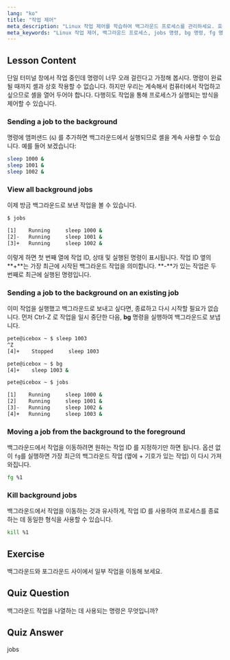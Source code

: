 ```yaml
---
lang: "ko"
title: "작업 제어"
meta_description: "Linux 작업 제어를 학습하여 백그라운드 프로세스를 관리하세요. 효율적인 셸 사용을 위해 'jobs', 'bg', 'fg', 'kill' 명령을 이해하세요. Linux 여정을 시작하세요!"
meta_keywords: "Linux 작업 제어, 백그라운드 프로세스, jobs 명령, bg 명령, fg 명령, kill 명령, Linux 튜토리얼, 초보자 Linux"
---
```


## Lesson Content

단일 터미널 창에서 작업 중인데 명령이 너무 오래 걸린다고 가정해 봅시다. 명령이 완료될 때까지 셸과 상호 작용할 수 없습니다. 하지만 우리는 계속해서 컴퓨터에서 작업하고 싶으므로 셸을 열어 두어야 합니다. 다행히도 작업을 통해 프로세스가 실행되는 방식을 제어할 수 있습니다.

### Sending a job to the background

명령에 앰퍼샌드 (`&`) 를 추가하면 백그라운드에서 실행되므로 셸을 계속 사용할 수 있습니다. 예를 들어 보겠습니다:

```bash
sleep 1000 &
sleep 1001 &
sleep 1002 &
```

### View all background jobs

이제 방금 백그라운드로 보낸 작업을 볼 수 있습니다.

```bash
$ jobs

[1]    Running     sleep 1000 &
[2]-   Running     sleep 1001 &
[3]+   Running     sleep 1002 &
```

이렇게 하면 첫 번째 열에 작업 ID, 상태 및 실행된 명령이 표시됩니다. 작업 ID 옆의 **+**는 가장 최근에 시작된 백그라운드 작업을 의미합니다. **-**가 있는 작업은 두 번째로 최근에 실행된 명령입니다.

### Sending a job to the background on an existing job

이미 작업을 실행했고 백그라운드로 보내고 싶다면, 종료하고 다시 시작할 필요가 없습니다. 먼저 Ctrl-Z 로 작업을 일시 중단한 다음, **bg** 명령을 실행하여 백그라운드로 보냅니다.

```bash
pete@icebox ~ $ sleep 1003
^Z
[4]+    Stopped     sleep 1003

pete@icebox ~ $ bg
[4]+    sleep 1003 &

pete@icebox ~ $ jobs

[1]    Running     sleep 1000 &
[2]    Running     sleep 1001 &
[3]-   Running     sleep 1002 &
[4]+   Running     sleep 1003 &
```

### Moving a job from the background to the foreground

백그라운드에서 작업을 이동하려면 원하는 작업 ID 를 지정하기만 하면 됩니다. 옵션 없이 `fg`를 실행하면 가장 최근의 백그라운드 작업 (옆에 + 기호가 있는 작업) 이 다시 가져와집니다.

```bash
fg %1
```

### Kill background jobs

백그라운드에서 작업을 이동하는 것과 유사하게, 작업 ID 를 사용하여 프로세스를 종료하는 데 동일한 형식을 사용할 수 있습니다.

```bash
kill %1
```

## Exercise

백그라운드와 포그라운드 사이에서 일부 작업을 이동해 보세요.

## Quiz Question

백그라운드 작업을 나열하는 데 사용되는 명령은 무엇입니까?

## Quiz Answer

jobs

